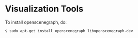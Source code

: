 Visualization Tools
====================

To install openscenegraph, do: 

    $ sudo apt-get install openscenegraph libopenscenegraph-dev 




